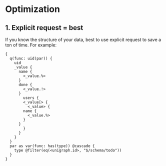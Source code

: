 # Optimization

## 1. Explicit request = best
If you know the structure of your data, best to use explicit request to save a ton of time. For example:
```
{
  q(func: uid(par)) {
    uid
    _value {
      name {
        <_value.%>
      }
      done {
        <_value.!>
      }
    	users {
        <_value[> {
          <_value> {
        name {
          <_value.%>
        }
      }
        }
      }
    }
  }
  par as var(func: has(type)) @cascade {
    type @filter(eq(<unigraph.id>, "$/schema/todo"))
  }
}
```